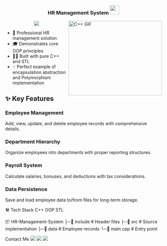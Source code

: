 <h3 align="center">
  HR Management System
  <img src="https://media.giphy.com/media/26tn33aiTi1jkl6H6/giphy.gif" width="30">
</h3>

<img align="right" src="https://media.giphy.com/media/Ll22OhMLAlVDb8UQWe/giphy.gif" alt="C++ GIF" width="300" height="240">

<!-- Typing SVG -->
<p align="center">
  <a href="https://github.com/DenverCoder1/readme-typing-svg"><img src="https://readme-typing-svg.herokuapp.com/?lines=C++%20OOP%20Project;HR%20Management%20System;Encapsulation%20Focused&font=Fira%20Code&center=true&width=440&height=45&color=47B5FF&vCenter=true&size=22"></a>
</p>

- 🏢 Professional HR management solution
- 🎓 Demonstrates core OOP principles
- 👨‍💻 Built with pure C++ and STL
- 💡 Perfect example of encapsulation abstraction and Polymorphism implementation

 <h2>✨ Key Features</h2>
    <div class="features">
        <div class="feature">
            <h3>Employee Management</h3>
            <p>Add, view, update, and delete employee records with comprehensive details.</p>
        </div>
        <div class="feature">
            <h3>Department Hierarchy</h3>
            <p>Organize employees into departments with proper reporting structures.</p>
        </div>
        <div class="feature">
            <h3>Payroll System</h3>
            <p>Calculate salaries, bonuses, and deductions with tax considerations.</p>
        </div>
        <div class="feature">
            <h3>Data Persistence</h3>
            <p>Save and load employee data to/from files for long-term storage.</p>
        </div>
    </div>
🛠  Tech Stack
    C++ 
    OOP 
    STL 
    
📦 HR-Management-System
├─📂 include       # Header files
├─📂 src           # Source implementation
├─📂 data          # Employee records
└─📜 main.cpp      # Entry point





Contact Me
<a href="https://www.linkedin.com/in/donia-shaban-349370301/" target="_blank"><img src="https://img.shields.io/badge/-Your_Name-0077B5?style=for-the-badge&logo=Linkedin&logoColor=white"/></a>
<a href="doniashaban723@gmail.com" target="_blank"><img src="https://img.shields.io/badge/-Email-D14836?style=for-the-badge&logo=Gmail&logoColor=white"/></a>
<a href="https://github.com/donia-4/" target="_blank"><img src="https://img.shields.io/badge/-GitHub-181717?style=for-the-badge&logo=GitHub&logoColor=white"/></a>
